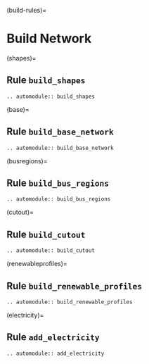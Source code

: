 (build-rules)=
# Build Network

(shapes)=
## Rule `build_shapes`
```{eval-rst}
.. automodule:: build_shapes
```

(base)=
## Rule `build_base_network`
```{eval-rst}
.. automodule:: build_base_network
```

(busregions)=
## Rule `build_bus_regions`
```{eval-rst}
.. automodule:: build_bus_regions
```

(cutout)=
## Rule `build_cutout`
```{eval-rst}
.. automodule:: build_cutout
```

(renewableprofiles)=
## Rule `build_renewable_profiles`
```{eval-rst}
.. automodule:: build_renewable_profiles
```

(electricity)=
## Rule `add_electricity`
```{eval-rst}
.. automodule:: add_electricity
```
